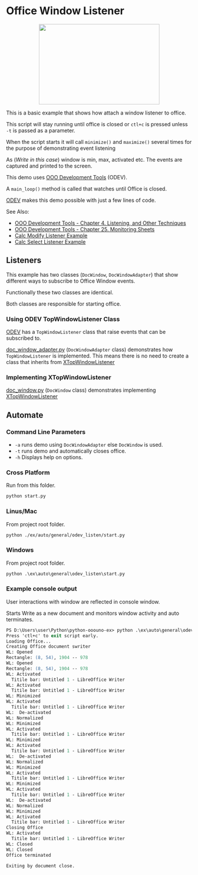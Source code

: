 # Office Window Listener

<p align="center">
<img src="https://user-images.githubusercontent.com/4193389/204155527-4e975c63-ea78-4591-a659-d9ddafa8970c.png" width="327" height="218">
</p>

This is a basic example that shows how attach a window listener to office.

This script will stay running until office is closed or `ctl+c` is pressed unless `-t` is passed as a parameter.

When the script starts it will call `minimize()` and `maximize()` several times for the purpose of demonstrating event listening

As (*Write in this case*) window is min, max, activated etc. The events are captured and printed to the screen.

This demo uses [OOO Development Tools] (ODEV).

A `main_loop()` method is called that watches until Office is closed.

[ODEV] makes this demo possible with just a few lines of code.

See Also:

- [OOO Development Tools - Chapter 4. Listening, and Other Techniques](https://python-ooo-dev-tools.readthedocs.io/en/latest/odev/part1/chapter04.html)
- [OOO Development Tools - Chapter 25. Monitoring Sheets](https://python-ooo-dev-tools.readthedocs.io/en/latest/odev/part4/chapter25.html)
- [Calc Modify Listener Example](../../calc/odev_modify_listener/)
- [Calc Select Listener Example](../../calc/odev_select_listener/)

## Listeners

This example has two classes (`DocWindow`, `DocWindowAdapter`) that show different ways to subscribe to Office Window events.

Functionally these two classes are identical.

Both classes are responsible for starting office.

### Using ODEV TopWindowListener Class

[ODEV] has a `TopWindowListener` class that raise events that can be subscribed to.

[doc_window_adapter.py](./doc_window_adapter.py) (`DocWindowAdapter` class) demonstrates how `TopWindowListener` is implemented.
This means there is no need to create a class that inherits from [XTopWindowListener]

### Implementing XTopWindowListener

[doc_window.py](./doc_window.py) (`DocWindow` class) demonstrates implementing [XTopWindowListener]

## Automate

### Command Line Parameters

- `-a` runs demo using `DocWindowAdapter` else `DocWindow` is used.
- `-t` runs demo and automatically closes office.
- `-h` Displays help on options.

### Cross Platform

Run from this folder.

```sh
python start.py
```

### Linus/Mac

From project root folder.

```sh
python ./ex/auto/general/odev_listen/start.py
```

### Windows

From project root folder.

```ps
python .\ex\auto\general\odev_listen\start.py
```

### Example console output

User interactions with window are reflected in console window.

Starts Write as a new document and monitors window activity and auto terminates.

```ps
PS D:\Users\user\Python\python-ooouno-ex> python .\ex\auto\general\odev_listen\start.py
Press 'ctl+c' to exit script early.
Loading Office...
Creating Office document swriter
WL: Opened
Rectangle: (8, 54), 1904 -- 978
WL: Opened
Rectangle: (8, 54), 1904 -- 978
WL: Activated
  Titile bar: Untitled 1 - LibreOffice Writer
WL: Activated
  Titile bar: Untitled 1 - LibreOffice Writer
WL: Minimized
WL: Activated
  Titile bar: Untitled 1 - LibreOffice Writer
WL:  De-activated
WL: Normalized
WL: Minimized
WL: Activated
  Titile bar: Untitled 1 - LibreOffice Writer
WL: Minimized
WL: Activated
  Titile bar: Untitled 1 - LibreOffice Writer
WL:  De-activated
WL: Normalized
WL: Minimized
WL: Activated
  Titile bar: Untitled 1 - LibreOffice Writer
WL: Minimized
WL: Activated
  Titile bar: Untitled 1 - LibreOffice Writer
WL:  De-activated
WL: Normalized
WL: Minimized
WL: Activated
  Titile bar: Untitled 1 - LibreOffice Writer
Closing Office
WL: Activated
  Titile bar: Untitled 1 - LibreOffice Writer
WL: Closed
WL: Closed
Office terminated

Exiting by document close.
```

[XTopWindowListener]: https://api.libreoffice.org/docs/idl/ref/interfacecom_1_1sun_1_1star_1_1awt_1_1XTopWindowListener.html

[OOO Development Tools]: https://python-ooo-dev-tools.readthedocs.io/en/latest/
[ODEV]: https://python-ooo-dev-tools.readthedocs.io/en/latest/
